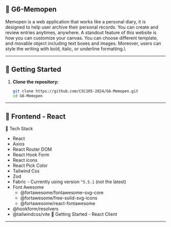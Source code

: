 ## :pushpin: G6-Memopen

Memopen is a web application that works like a personal diary, it is designed to help user archive their personal records. You can create and review entries anytimes, anywhere. A standout feature of this website is how you can customize your canvas. You can choose different template, and movable object including text boxes and images. Moreover, users can style the writing with bold, italic, or underline formatting.\

---

## :rocket: Getting Started

1. **Clone the repository:**
   ```bash
   git clone https://github.com/CSC105-2024/G6-Memopen.git
   cd G6-Memopen
   ```
---
## :hammer: Frontend - React
:wrench: Tech Stack

- React
- Axios
- React Router DOM
- React Hook Form
- React icons
- React Pick Color
- Tailwind Css
- Zod
- Fabric - Currently using version ```^5.5.1``` (not the latest)
- Font Awesome
  - @fortawesome/fontawesome-svg-core
  - @fortawesome/free-solid-svg-icons
  - @fortawesome/react-fontawesome
- @hookform/resolvers
- @tailwindcss/vite
:rocket:  Getting Started - React Client
---

